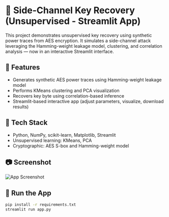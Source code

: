 # 🔐 Side-Channel Key Recovery (Unsupervised - Streamlit App)

This project demonstrates unsupervised key recovery using synthetic power traces from AES encryption. It simulates a side-channel attack leveraging the Hamming-weight leakage model, clustering, and correlation analysis — now in an interactive Streamlit interface.

## 🚀 Features

- Generates synthetic AES power traces using Hamming-weight leakage model
- Performs KMeans clustering and PCA visualization
- Recovers key byte using correlation-based inference
- Streamlit-based interactive app (adjust parameters, visualize, download results)

## 🧰 Tech Stack

- Python, NumPy, scikit-learn, Matplotlib, Streamlit
- Unsupervised learning: KMeans, PCA
- Cryptographic: AES S-box and Hamming-weight model

## 📷 Screenshot

![App Screenshot](screenshot.png)

## 🔧 Run the App

```bash
pip install -r requirements.txt
streamlit run app.py
